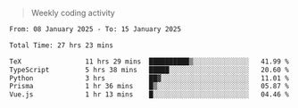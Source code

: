 > Weekly coding activity
<!--START_SECTION:waka-->

```txt
From: 08 January 2025 - To: 15 January 2025

Total Time: 27 hrs 23 mins

TeX                11 hrs 29 mins  ██████████▒░░░░░░░░░░░░░░   41.99 %
TypeScript         5 hrs 38 mins   █████░░░░░░░░░░░░░░░░░░░░   20.60 %
Python             3 hrs           ██▓░░░░░░░░░░░░░░░░░░░░░░   11.01 %
Prisma             1 hr 36 mins    █▒░░░░░░░░░░░░░░░░░░░░░░░   05.87 %
Vue.js             1 hr 13 mins    █░░░░░░░░░░░░░░░░░░░░░░░░   04.46 %
```

<!--END_SECTION:waka-->
